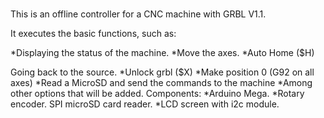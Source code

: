 # 
This is an offline controller for a CNC machine with GRBL V1.1.

It executes the basic functions, such as:

*Displaying the status of the machine. *Move the axes. *Auto Home ($H)

Going back to the source. *Unlock grbl ($X) *Make position 0 (G92 on all axes) *Read a MicroSD and send the commands to the machine *Among other options that will be added.
Components: *Arduino Mega. *Rotary encoder. SPI microSD card reader. *LCD screen with i2c module.
